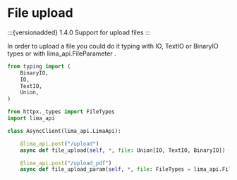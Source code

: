 # File upload
:::{versionadded} 1.4.0
Support for upload files
:::

In order to upload a file you could do it typing with IO, TextIO or BinaryIO types or with lima_api.FileParameter .


```python
from typing import (
    BinaryIO,
    IO,
    TextIO,
    Union,
)

from httpx._types import FileTypes
import lima_api

class AsyncClient(lima_api.LimaApi):

    @lima_api.post("/upload")
    async def file_upload(self, *, file: Union[IO, TextIO, BinaryIO]) -> None: ...

    @lima_api.post("/upload_pdf")
    async def file_upload_param(self, *, file: FileTypes = lima_api.FileParameter(alias="pdf")) -> None: ...
```
